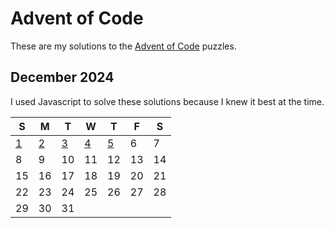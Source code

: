 # Advent of Code
These are my solutions to the [Advent of Code](https://adventofcode.com/) puzzles.

## December 2024
I used Javascript to solve these solutions because I knew it best at the time.

| S | M | T | W | T | F | S |
|---|---|---|---|---|---|---|
| [1](./2024/Day1) | [2](./2024/Day2) | [3](./2024/Day3) | [4](./2024/Day4) | [5](./2024/Day5) | 6 | 7 |
| 8 | 9 | 10 | 11 | 12 | 13 | 14 |
| 15 | 16 | 17 | 18 | 19 | 20 | 21 |
| 22 | 23 | 24 | 25 | 26 | 27 | 28 |
| 29 | 30 | 31 |   |   |   |   |
